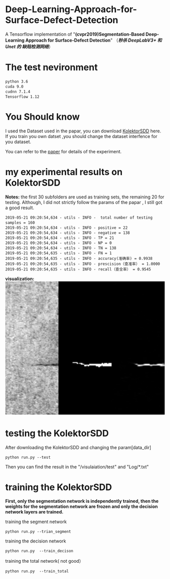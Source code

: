 # Deep-Learning-Approach-for-Surface-Defect-Detection
  A Tensorflow implementation of "**(cvpr2019)Segmentation-Based Deep-Learning Approach for Surface-Defect Detection**"
  （***秒杀 DeepLabV3+ 和 Unet 的 缺陷检测网络***）
# The test nevironment
```
python 3.6
cuda 9.0
cudnn 7.1.4
Tensorflow 1.12
```
# You Should know

  I used the Dataset used in the papar, you can download [KolektorSDD](https://www.vicos.si/Downloads/KolektorSDD) here.
  If you train you own datset ,you should change the dataset interfence for you dataset.

  You can refer to the [paper](https://arxiv.org/pdf/1903.08536v1.pdf) for details of the experiment.
 


# my experimental results on KolektorSDD
  **Notes:**  the first 30 subfolders are used as training sets, the remaining 20 for testing.    Although, I did not strictly follow the   params of the papar , I still got a good result.
```
2019-05-21 09:20:54,634 - utils - INFO -  total number of testing samples = 160
2019-05-21 09:20:54,634 - utils - INFO - positive = 22
2019-05-21 09:20:54,634 - utils - INFO - negative = 138
2019-05-21 09:20:54,634 - utils - INFO - TP = 21
2019-05-21 09:20:54,634 - utils - INFO - NP = 0
2019-05-21 09:20:54,634 - utils - INFO - TN = 138
2019-05-21 09:20:54,635 - utils - INFO - FN = 1
2019-05-21 09:20:54,635 - utils - INFO - accuracy(准确率) = 0.9938
2019-05-21 09:20:54,635 - utils - INFO - prescision（查准率） = 1.0000
2019-05-21 09:20:54,635 - utils - INFO - recall（查全率） = 0.9545
```
**visualization:**
![kos49_Part4.jpg](/visualization/test/kos48_Part5.jpg)

# testing the KolektorSDD
  After downloading the KolektorSDD and changing the param[data_dir]
  ```
  python run.py --test
  ```
  Then you can find the result in the "/visulaiation/test" and  "Log/*.txt"
  
 # training the KolektorSDD
 
 **First, only the segmentation network is independently trained, then the weights for the segmentation network are frozen and only the decision network layers are trained.**
 
   training the segment network
   ```
   python run.py --trian_segment
   ```
   training the  decision network
   ```
   python run.py  --train_decison
   ```
   training the total network( not good）
   ```
   python run.py  --train_total
   ```
 

